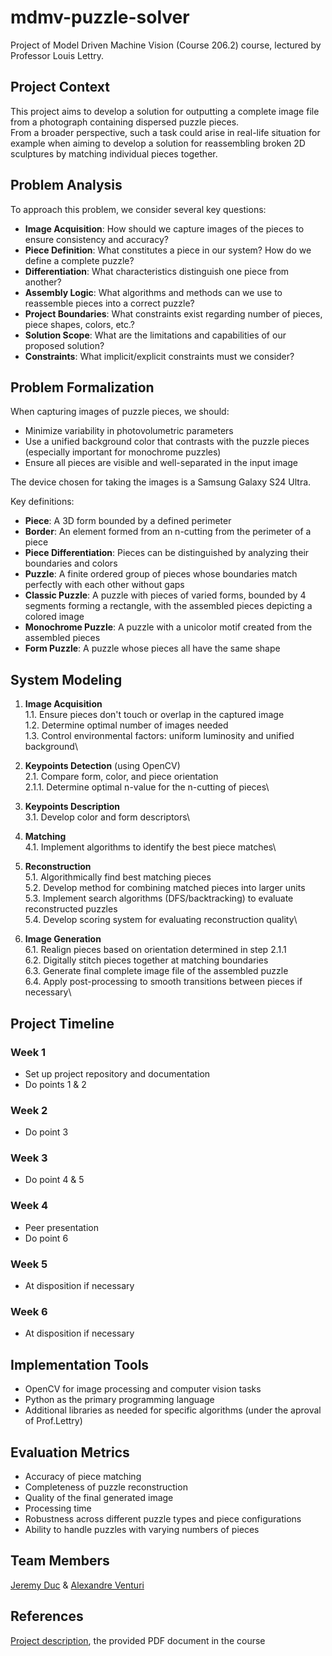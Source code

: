# mdmv-puzzle-solver

Project of Model Driven Machine Vision (Course 206.2) course, lectured by Professor  Louis Lettry.

## Project Context

This project aims to develop a solution for outputting a complete image file from a photograph containing dispersed puzzle pieces.\
From a broader perspective, such a task could arise in real-life situation for example when aiming to develop a solution for reassembling broken 2D sculptures by matching individual pieces together.

## Problem Analysis

To approach this problem, we consider several key questions:

- **Image Acquisition**: How should we capture images of the pieces to ensure consistency and accuracy?
- **Piece Definition**: What constitutes a piece in our system? How do we define a complete puzzle?
- **Differentiation**: What characteristics distinguish one piece from another?
- **Assembly Logic**: What algorithms and methods can we use to reassemble pieces into a correct puzzle?
- **Project Boundaries**: What constraints exist regarding number of pieces, piece shapes, colors, etc.?
- **Solution Scope**: What are the limitations and capabilities of our proposed solution?
- **Constraints**: What implicit/explicit constraints must we consider?

## Problem Formalization

When capturing images of puzzle pieces, we should:

- Minimize variability in photovolumetric parameters
- Use a unified background color that contrasts with the puzzle pieces (especially important for monochrome puzzles)
- Ensure all pieces are visible and well-separated in the input image

The device chosen for taking the images is a Samsung Galaxy S24 Ultra.

Key definitions:

- **Piece**: A 3D form bounded by a defined perimeter
- **Border**: An element formed from an n-cutting from the perimeter of a piece
- **Piece Differentiation**: Pieces can be distinguished by analyzing their boundaries and colors
- **Puzzle**: A finite ordered group of pieces whose boundaries match perfectly with each other without gaps
- **Classic Puzzle**: A puzzle with pieces of varied forms, bounded by 4 segments forming a rectangle, with the assembled pieces depicting a colored image
- **Monochrome Puzzle**: A puzzle with a unicolor motif created from the assembled pieces
- **Form Puzzle**: A puzzle whose pieces all have the same shape

## System Modeling

1. **Image Acquisition**\
   1.1. Ensure pieces don't touch or overlap in the captured image\
   1.2. Determine optimal number of images needed\
   1.3. Control environmental factors: uniform luminosity and unified background\

2. **Keypoints Detection** (using OpenCV)\
   2.1. Compare form, color, and piece orientation\
      2.1.1. Determine optimal n-value for the n-cutting of pieces\

3. **Keypoints Description**\
   3.1. Develop color and form descriptors\

4. **Matching**\
   4.1. Implement algorithms to identify the best piece matches\

5. **Reconstruction**\
   5.1. Algorithmically find best matching pieces\
   5.2. Develop method for combining matched pieces into larger units\
   5.3. Implement search algorithms (DFS/backtracking) to evaluate reconstructed puzzles\
   5.4. Develop scoring system for evaluating reconstruction quality\

6. **Image Generation**\
   6.1. Realign pieces based on orientation determined in step 2.1.1\
   6.2. Digitally stitch pieces together at matching boundaries\
   6.3. Generate final complete image file of the assembled puzzle\
   6.4. Apply post-processing to smooth transitions between pieces if necessary\

## Project Timeline

### Week 1

- Set up project repository and documentation
- Do points 1 & 2

### Week 2

- Do point 3

### Week 3

- Do point 4 & 5

### Week 4

- Peer presentation
- Do point 6

### Week 5

- At disposition if necessary

### Week 6

- At disposition if necessary

## Implementation Tools

- OpenCV for image processing and computer vision tasks
- Python as the primary programming language
- Additional libraries as needed for specific algorithms (under the aproval of Prof.Lettry)

## Evaluation Metrics

- Accuracy of piece matching
- Completeness of puzzle reconstruction
- Quality of the final generated image
- Processing time
- Robustness across different puzzle types and piece configurations
- Ability to handle puzzles with varying numbers of pieces

## Team Members

[Jeremy Duc](https://github.com/jijiduc) & [Alexandre Venturi](https://github.com/mastermeter)

## References

[Project description](https://isc.hevs.ch/learn/pluginfile.php/5191/mod_resource/content/0/Project.pdf), the provided PDF document in the course
